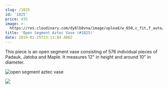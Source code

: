```yaml
---
slug: /1825
id: '1825'
price: 435
image: >-
  https://res.cloudinary.com/dy6lb8vna/image/upload/w_650,c_fit,f_auto/v1548276582/GB%20Bowlworks%20Gallery/IMG_2950a.jpg
title: 'Open Segment Aztec Vase (#1825)'
date: 2019-01-25T23:13:04.486Z
---
```

This piece is an open segment vase consisting of 576 individual pieces of Padauk, Jatoba and Maple.  It measures 12" in height and around 10" in diameter.

![open segment aztec vase](https://res.cloudinary.com/dy6lb8vna/image/upload/w_350,c_fit,f_auto/v1548276582/GB%20Bowlworks%20Gallery/IMG_2953a.jpg "open segment aztec vase")

![](https://res.cloudinary.com/dy6lb8vna/image/upload/w_350,c_fit,f_auto/v1549253060/GB%20Bowlworks%20Gallery/IMG_2947.jpg)
